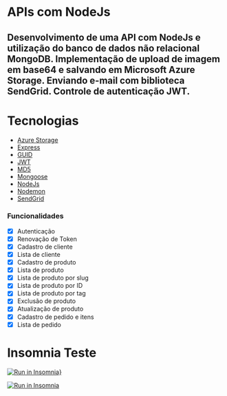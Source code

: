 # APIs com NodeJs 

## Desenvolvimento de uma API com NodeJs e utilização do banco de dados não relacional MongoDB. Implementação de upload de imagem em base64 e salvando em Microsoft Azure Storage. Enviando e-mail com biblioteca SendGrid. Controle de autenticação JWT.

Tecnologias
=================
<!--ts-->
   * [Azure Storage](https://github.com/Azure/azure-storage-node)
   * [Express](http://expressjs.com/)
   * [GUID](github.com/dandean/guid)
   * [JWT](https://github.com/auth0/node-jsonwebtoken#readme)
   * [MD5](https://github.com/pvorb/node-md5#readme)
   * [Mongoose](https://mongoosejs.com/)
   * [NodeJs](https://nodejs.org/en/)
   * [Nodemon](https://nodemon.io/)
   * [SendGrid](https://sendgrid.com/)
<!--te-->

### Funcionalidades
- [x] Autenticação
- [x] Renovação de Token
- [x] Cadastro de cliente
- [x] Lista de cliente
- [x] Cadastro de produto
- [x] Lista de produto
- [x] Lista de produto por slug
- [x] Lista de produto por ID
- [x] Lista de produto por tag
- [x] Exclusão de produto
- [x] Atualização de produto
- [x] Cadastro de pedido e itens
- [x] Lista de pedido

# Insomnia Teste
[![Run in Insomnia}](https://insomnia.rest/images/run.svg)](https://insomnia.rest/run/?label=API%20NodeJs&uri=https%3A%2F%2Fraw.githubusercontent.com%2Frafaadail%2Fapi-nodejs%2Fmaster%2Fexport.json)

<a href="https://insomnia.rest/run/?label=API%20NodeJs&uri=https%3A%2F%2Fraw.githubusercontent.com%2Frafaadail%2Fapi-nodejs%2Fmaster%2Fexport.json" target="_blank"><img src="https://insomnia.rest/images/run.svg" alt="Run in Insomnia"></a>
